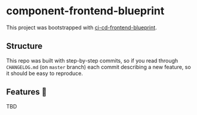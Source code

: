 # component-frontend-blueprint

This project was bootstrapped with [ci-cd-frontend-blueprint](https://github.com/jozsefDevs/ci-cd-frontend-blueprint).

## Structure
This repo was built with step-by-step commits, so if you read through `CHANGELOG.md` (on `master` branch) each
commit describing a new feature, so it should be easy to reproduce. 

## Features 🚀
TBD 